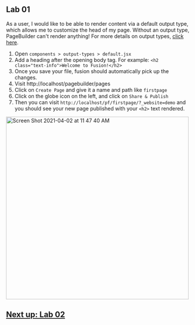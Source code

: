 ## Lab 01
As a user, I would like to be able to render content via a default output type, which allows me to customize the head of my page. Without an output type, PageBuilder can't render anything! For more details on output types, [click here](https://redirector.arcpublishing.com/alc/arc-products/pagebuilder/fusion/documentation/recipes/creating-using-output-types.md?version=2.6).

1. Open `components > output-types > default.jsx`
2. Add a heading after the opening body tag. For example:
```<h2 class="text-info">Welcome to Fusion!</h2>```
3. Once you save your file, fusion should automatically pick up the changes.
4. Visit http://localhost/pagebuilder/pages
5. Click on `Create Page` and give it a name and path like `firstpage`
6. Click on the globe icon on the left, and click on `Share & Publish`
7. Then you can visit `http://localhost/pf/firstpage/?_website=demo` and you should see your new page published with your `<h2>` text rendered.
<img width="500" alt="Screen Shot 2021-04-02 at 11 47 40 AM" src="https://user-images.githubusercontent.com/39777478/113511978-82c74b80-9530-11eb-8b6e-88ea238aec32.png">


## [Next up: Lab 02](https://github.com/wapopartners/Fusion-Training-User-Stories/tree/lab-02)
